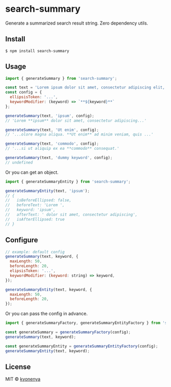# search-summary

Generate a summarized search result string. Zero dependency utils.

## Install

```
$ npm install search-summary
```

## Usage

```js
import { generateSummary } from 'search-summary';

const text = 'Lorem ipsum dolor sit amet, consectetur adipiscing elit, sed do eiusmod tempor incididunt ut labore et dolore magna aliqua. Ut enim ad minim veniam, quis nostrud exercitation ullamco laboris nisi ut aliquip ex ea commodo consequat.';
const config = {
  ellipsisToken: '...',
  keywordModifier: (keyword) => `**${keyword}**`
};

generateSummary(text, 'ipsum', config);
// 'Lorem **ipsum** dolor sit amet, consectetur adipiscing...'

generateSummary(text, 'Ut enim', config);
// '...olore magna aliqua. **Ut enim** ad minim veniam, quis ...'

generateSummary(text, 'commodo', config);
// '...si ut aliquip ex ea **commodo** consequat.'

generateSummary(text, 'dummy keyword', config);
// undefined
```

Or you can get an object.

```js
import { generateSummaryEntity } from 'search-summary';

generateSummaryEntity(text, 'ipsum');
// {
//   isBeforeEllipsed: false,
//   beforeText: 'Lorem ',
//   keyword: 'ipsum',
//   afterText: ' dolor sit amet, consectetur adipiscing',
//   isAfterEllipsed: true
// }
```

## Configure

```js
// example: default config
generateSummary(text, keyword, {
  maxLength: 50,
  beforeLength: 20,
  elipsisToken: '...',
  keywordModifier: (keyword: string) => keyword,
});

generateSummaryEntity(text, keyword, {
  maxLength: 50,
  beforeLength: 20,
});
```

Or you can pass the config in advance.

```js
import { generateSummaryFactory, generateSummaryEntityFactory } from 'search-summary';

const generateSummary = generateSummaryFactory(config);
generateSummary(text, keyword);

const generateSummaryEntity = generateSummaryEntityFactory(config);
generateSummaryEntity(text, keyword);
```

## License

MIT © [kyonenya](https://github.com/kyonenya)
